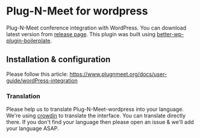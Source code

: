 # Plug-N-Meet for wordpress

Plug-N-Meet conference integration with WordPress. You can download latest version from [release page](https://github.com/mynaparrot/plugNmeet-WordPress/releases). This plugin was built using [better-wp-plugin-boilerplate](https://github.com/TukuToi/better-wp-plugin-boilerplate).

## Installation & configuration

Please follow this article: https://www.plugnmeet.org/docs/user-guide/wordPress-integration

### Translation
Please help us to translate Plug-N-Meet-wordpress into your language. We're using [crowdin](https://crowdin.com/project/plugnmeet-wordpress) to translate the interface. You can translate directly there. If you don't find your language then please open an issue & we'll add your language ASAP.
